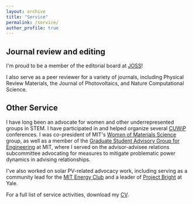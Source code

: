 ```yaml
---
layout: archive
title: "Service"
permalink: /service/
author_profile: true
---
```


## Journal review and editing
I'm proud to be a member of the editorial board at [JOSS](https://joss.theoj.org")!

I also serve as a peer reviewer for a variety of journals, including Physical Review Materials, the Journal of Photovoltaics, and Nature Computational Science.

## Other Service
I have long been an advocate for women and other underrepresented groups in STEM. I have participated in and helped organize several [CUWiP](https://www.aps.org/programs/women/cuwip/) conferences. I was co-president of MIT's [Womxn of Materials Science](http://woms.scripts.mit.edu/website/) group, as well as a member of the [Graduate Student Advisory Group for Engineering](https://engineering.mit.edu/about/leadership/graduate-student-advisory-group/) at MIT, where I served on the advisor-advisee relations subcommittee advocating for measures to mitigate problematic power dynamics in advising relationships.

I've also worked on solar PV-related advocacy work, including serving as a community lead for the [MIT Energy Club](https://www.mitenergyclub.org) and a leader of [Project Bright](https://campuspress.yale.edu/projectbright/) at Yale.


For a full list of service activities, download my [CV](https://rkurchin.github.io/files/Kurchin_CV.pdf).
